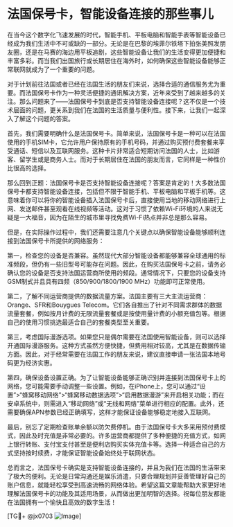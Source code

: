 # 法国保号卡，智能设备连接的那些事儿

在当今这个数字化飞速发展的时代，智能手机、平板电脑和智能手表等智能设备已经成为我们生活中不可或缺的一部分。无论是在巴黎的埃菲尔铁塔下拍张美照发朋友圈，还是在马赛的海边用平板追剧，这些智能设备让我们的生活变得更加便捷和丰富多彩。而当我们出国旅行或长期居住在海外时，如何确保这些智能设备能够正常联网就成为了一个重要的问题。

对于计划前往法国或者已经在法国生活的朋友们来说，选择合适的通信服务尤为重要。而法国保号卡作为一种灵活便捷的通讯解决方案，近年来受到了越来越多的关注。那么问题来了——法国保号卡到底是否支持智能设备连接呢？这不仅是一个技术层面的问题，更关系到我们在法国的生活质量与便利性。接下来，让我们一起深入了解这个问题的答案。

首先，我们需要明确什么是法国保号卡。简单来说，法国保号卡是一种可以在法国使用的手机SIM卡，它允许用户保持原有的手机号码，并通过购买预付费套餐来享受通话、短信以及互联网服务。这种卡片非常适合短期访问法国的人士，比如游客、留学生或是商务人士。而对于长期居住在法国的朋友而言，它同样是一种性价比很高的选择。

那么回到正题：法国保号卡是否支持智能设备连接呢？答案是肯定的！大多数法国保号卡都支持智能设备连接，包括但不限于智能手机、平板电脑和平板手机等。这意味着你可以将你的智能设备插入法国保号卡后，直接使用当地的移动网络进行上网、发送邮件甚至观看在线视频等活动。这对于习惯了依赖Wi-Fi环境的人来说无疑是一大福音，因为在陌生的城市里寻找免费Wi-Fi热点并非总是那么容易。

但是，在实际操作过程中，我们还需要注意几个关键点以确保智能设备能够顺利连接到法国保号卡所提供的网络服务：

第一，检查您的设备是否兼容。虽然现代大部分智能设备都能够兼容全球通用的标准频段，但仍有一些旧型号可能存在问题。因此，在购买法国保号卡之前，请务必确认您的设备是否支持法国运营商所使用的频段。通常情况下，只要您的设备支持GSM制式并且具有四频（850/900/1800/1900 MHz）功能即可正常使用。

第二，了解不同运营商提供的数据流量方案。法国主要有三大主流运营商：Orange、SFR和Bouygues Telecom。它们各自推出了针对不同需求群体的数据流量套餐，例如按月计费的无限流量套餐或是按使用量计费的小额充值包等。根据自己的使用习惯挑选最适合自己的套餐类型至关重要。

第三，考虑国际漫游选项。如果您只是偶尔需要在法国使用智能设备，则可以选择开通国际漫游服务。这种方式虽然方便快捷，但费用相对较高，尤其是在数据传输方面。因此，对于经常需要在法国工作的朋友来说，建议直接申请一张法国本地号码更为经济实惠。

第四，确保设备设置正确。为了让智能设备能够正确识别并连接到法国保号卡上的网络，您可能需要手动调整一些设置。例如，在iPhone上，您可以通过“设置”>“蜂窝移动网络”>“蜂窝移动数据选项”>“启用数据漫游”来开启相关功能；而在安卓系统中，则需进入“移动网络”或“无线和网络”菜单进行相应的配置。此外，还需要确保APN参数已经正确填写，这样才能保证设备能够稳定地接入互联网。

最后，别忘了定期检查账单余额以防欠费停机。由于法国保号卡大多采用预付费模式，因此及时充值是非常必要的。许多运营商都提供了多种便捷的充值方式，如网上银行转账、支付宝支付甚至是便利店购买实体充值卡等。选择一种适合自己的方式坚持按时续费，才能保证智能设备始终处于联网状态。

总而言之，法国保号卡确实是支持智能设备连接的，并且为我们在法国的生活带来了极大的便利。无论是日常沟通还是娱乐消遣，只要合理规划并妥善管理好自己的账户信息，就能轻松享受到高速流畅的网络体验。希望这篇文章能帮助大家更好地理解法国保号卡的功能及其适用场景，从而做出更加明智的选择。祝每位朋友都能在法国拥有一个愉快且高效的数字生活！

[TG💪+ @jx0703 ![Image](https://github.com/user-attachments/assets/dbca1d08-cadb-493c-b0ec-ad6f7a83f270)]